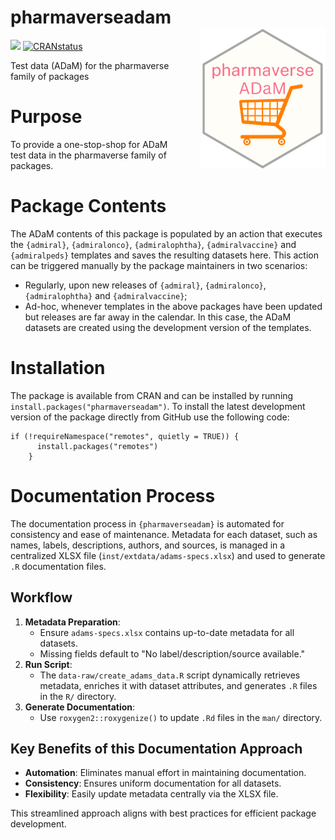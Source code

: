 # pharmaverseadam <img src="man/figures/logo.png" align="right" width="200" style="margin-left:50px;"/>

<!-- badges: start -->

[<img src="http://pharmaverse.org/shields/pharmaverseadam.svg"/>](https://pharmaverse.org)
[![CRANstatus](https://www.r-pkg.org/badges/version/pharmaverseadam)](https://CRAN.R-project.org/package=pharmaverseadam)

<!-- badges: end -->

Test data (ADaM) for the pharmaverse family of packages

# Purpose

To provide a one-stop-shop for ADaM test data in the pharmaverse family of packages.

# Package Contents

The ADaM contents of this package is populated by an action that executes the `{admiral}`, `{admiralonco}`, `{admiralophtha}`, `{admiralvaccine}` and `{admiralpeds}` templates and saves the resulting datasets here. This action can be triggered manually by the package maintainers in two scenarios:

-   Regularly, upon new releases of `{admiral}`, `{admiralonco}`, `{admiralophtha}` and `{admiralvaccine}`;
-   Ad-hoc, whenever templates in the above packages have been updated but releases are far away in the calendar. In this case, the ADaM datasets are created using the development version of the templates.

# Installation

The package is available from CRAN and can be installed by running `install.packages("pharmaverseadam")`. To install the latest development version of the package directly from GitHub use the following code:

```         
if (!requireNamespace("remotes", quietly = TRUE)) {
      install.packages("remotes")
    }
```

# Documentation Process

The documentation process in `{pharmaverseadam}` is automated for consistency and ease of maintenance. Metadata for each dataset, such as names, labels, descriptions, authors, and sources, is managed in a centralized XLSX file (`inst/extdata/adams-specs.xlsx`) and used to generate `.R` documentation files.

## Workflow

1.  **Metadata Preparation**:
    -   Ensure `adams-specs.xlsx` contains up-to-date metadata for all datasets.
    -   Missing fields default to "No label/description/source available."
2.  **Run Script**:
    -   The `data-raw/create_adams_data.R` script dynamically retrieves metadata, enriches it with dataset attributes, and generates `.R` files in the `R/` directory.
3.  **Generate Documentation**:
    -   Use `roxygen2::roxygenize()` to update `.Rd` files in the `man/` directory.

## Key Benefits of this Documentation Approach

-   **Automation**: Eliminates manual effort in maintaining documentation.
-   **Consistency**: Ensures uniform documentation for all datasets.
-   **Flexibility**: Easily update metadata centrally via the XLSX file.

This streamlined approach aligns with best practices for efficient package development.
